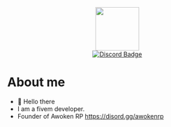 <div id="header" align="center">
  <img src="https://media.giphy.com/media/M9gbBd9nbDrOTu1Mqx/giphy.gif" width="100"/>
</div>
<div id="badges" align="center">
  <a href="https://discord.gg/cjdev">
    <img src="https://img.shields.io/badge/Discord-blue" alt="Discord Badge"/>
  </a>
</div>

# About me
- 👋 Hello there
- I am a fivem developer.
- Founder of Awoken RP https://disord.gg/awokenrp
